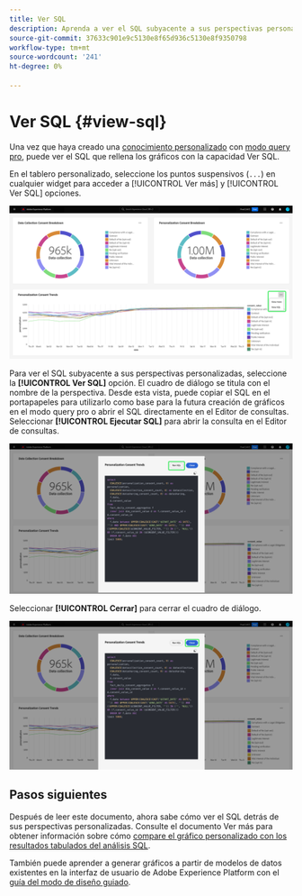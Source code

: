 ```yaml
---
title: Ver SQL
description: Aprenda a ver el SQL subyacente a sus perspectivas personalizadas.
source-git-commit: 37633c901e9c5130e8f65d936c5130e8f9350798
workflow-type: tm+mt
source-wordcount: '241'
ht-degree: 0%

---
```


# Ver SQL {#view-sql}

Una vez que haya creado una [conocimiento personalizado](./overview.md) con [modo query pro](./query-pro-mode.md), puede ver el SQL que rellena los gráficos con la capacidad Ver SQL.

En el tablero personalizado, seleccione los puntos suspensivos (`...`) en cualquier widget para acceder a [!UICONTROL Ver más] y [!UICONTROL Ver SQL] opciones.

![Un panel personalizado con un menú desplegable de puntos suspensivos de una perspectiva y las opciones Ver más y Ver SQL resaltadas.](../../images/customizable-insights/ellipses-dropdown.png)

Para ver el SQL subyacente a sus perspectivas personalizadas, seleccione la **[!UICONTROL Ver SQL]** opción. El cuadro de diálogo se titula con el nombre de la perspectiva. Desde esta vista, puede copiar el SQL en el portapapeles para utilizarlo como base para la futura creación de gráficos en el modo query pro o abrir el SQL directamente en el Editor de consultas. Seleccionar **[!UICONTROL Ejecutar SQL]** para abrir la consulta en el Editor de consultas.

![Cuadro de diálogo que muestra el SQL de una perspectiva con las opciones SQL y Ejecutar SQL resaltadas.](../../images/customizable-insights/view-sql.png)

Seleccionar **[!UICONTROL Cerrar]** para cerrar el cuadro de diálogo.

![Cuadro de diálogo que muestra el SQL de una perspectiva con la opción Cerrar resaltada.](../../images/customizable-insights/close-sql-dialog.png)

## Pasos siguientes

Después de leer este documento, ahora sabe cómo ver el SQL detrás de sus perspectivas personalizadas. Consulte el documento Ver más para obtener información sobre cómo [compare el gráfico personalizado con los resultados tabulados del análisis SQL](./view-more.md).

También puede aprender a generar gráficos a partir de modelos de datos existentes en la interfaz de usuario de Adobe Experience Platform con el [guía del modo de diseño guiado](../../user-defined-dashboards.md).
